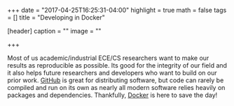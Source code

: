 +++
date = "2017-04-25T16:25:31-04:00"
highlight = true
math = false
tags = []
title = "Developing in Docker"

[header]
  caption = ""
  image = ""

+++

Most of us academic/industrial ECE/CS researchers want to make our 
results as reproducible as possible. Its good for the integrity of our
field and it also helps future researchers and developers who 
want to build on our prior work. [GitHub](https://github.com/) is great 
for distributing
software, but code can rarely be
compiled and run on its own as nearly all modern software relies
heavily on packages and dependencies. Thankfully,
[Docker](https://www.docker.com/) is here to save
the day!



